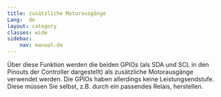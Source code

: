 ```yaml
---
title: zusätzliche Motorausgänge
Lang:  de
layout: category
classes: wide
sidebar:
    nav: manual-de
---
```


Über diese Funktion werden die beiden GPIOs (als SDA und SCL in den Pinouts der Controller dargestellt) als zusätzliche Motorausgänge verwendet werden. Die GPIOs haben allerdings keine Leistungsendstufe. Diese müssen Sie selbst, z.B. durch ein passendes Relais, herstellen.
